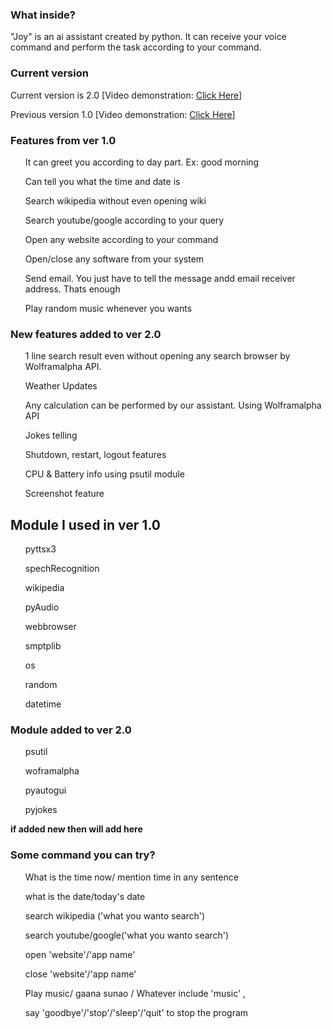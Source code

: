 <html>
  <body>
    <h3> What inside?</h3>
    <p> "Joy" is an ai assistant created by python. It can receive your voice command and perform the task according to your command.</p>
    <h3> Current version</h3>
    <p> Current version is 2.0 [Video demonstration: <a href = "https://www.youtube.com/watch?v=LkEOdZKyAXk">Click Here</a>]</p>
    <p> Previous version 1.0 [Video demonstration: <a href = "https://www.youtube.com/watch?v=dq0IYZ9zjmA">Click Here</a>]</p>
    <h3> Features from ver 1.0</h3>
    <ul> It can greet you according to day part. Ex: good morning</ul>
    <ul> Can tell you what the time and date is</ul>
    <ul> Search wikipedia without even opening wiki</ul>
    <ul> Search youtube/google according to your query</ul>
    <ul> Open any website according to your command</ul>
    <ul> Open/close any software from your system</ul>
    <ul> Send email. You just have to tell the message andd email receiver address. Thats enough</ul>
    <ul> Play random music whenever you wants</ul>
    <h3> New features added to ver 2.0 </h3>
    <ul> 1 line search result even without opening any search browser by Wolframalpha API.</ul>
    <ul> Weather Updates</ul>
    <ul> Any calculation can be performed by our assistant. Using Wolframalpha API</ul>
    <ul> Jokes telling</ul>
    <ul> Shutdown, restart, logout features</ul>
    <ul> CPU & Battery info using psutil module</ul>
    <ul> Screenshot feature</ul>
    <h2> Module I used in ver 1.0</h2>
    <ul> pyttsx3</ul>
    <ul> spechRecognition</ul>
    <ul> wikipedia</ul>
    <ul> pyAudio</ul>
    <ul> webbrowser</ul>
    <ul> smptplib</ul>
    <ul> os</ul>
    <ul> random</ul>
    <ul> datetime</ul>
    <h3> Module added to ver 2.0</h3>
    <ul> psutil</ul>
    <ul> woframalpha</ul>
    <ul> pyautogui</ul>
    <ul> pyjokes</ul>
    <b> if added new then will add here</b>
    <h3> Some command you can try?</h3>
    <ul> What is the time now/ mention time in any sentence</ul>
    <ul> what is the date/today's date</ul>
    <ul> search wikipedia ('what you wanto search')</ul>
    <ul> search youtube/google('what you wanto search') </ul>
    <ul> open 'website'/'app name'</ul>
    <ul> close 'website'/'app name'</ul>
    <ul> Play music/ gaana sunao / Whatever include 'music' ,</ul>
    <ul> say 'goodbye'/'stop'/'sleep'/'quit' to stop the program</ul>
 
